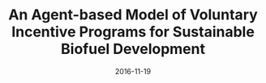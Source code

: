 ---
title: "An Agent-based Model of Voluntary Incentive Programs for Sustainable Biofuel Development"
collection: publications
permalink: '/files/SSC2016_paper_74.pdf'
excerpt: 
date: 2016-11-19
venue: 'Social Simulation Conference 2016'
paperurl: 
citation: 'Zupko, R., Ghimre, H., Nouhan, P., & Rouleau, M. (2016, September). An Agent-based Model of Voluntary Incentive Programs for Sustainable Biofuel Development. In <i>Social Simulation Conference 2016</i> (pp. 1-4).'
---